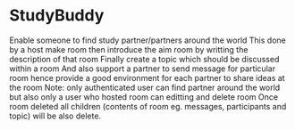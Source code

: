 # StudyBuddy 
Enable someone to find study partner/partners around the world 
This done by a host make room then introduce the aim room by writting the description of that room 
Finally create a topic which should be discussed within a room
And also support a partner to send message for particular room hence provide a good environment for each partner to share ideas at the room
Note: only authenticated user can find partner around the world but also only a user who hosted room can editting and delete room
Once room deleted all children (contents of room eg. messages, participants and topic) will be also delete.
